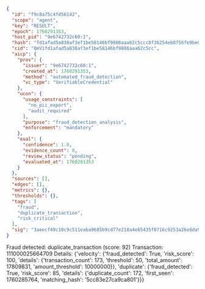 ```json
{
  "id": "f9c8a75c4fd56142",
  "scope": "agent",
  "key": "RESULT",
  "epoch": 1760291353,
  "host_pid": "9e6742732c60:1",
  "hash": "fd1afad5a838af3ef1be58146bf9886aaa62c5ccc8f36254eb8756fe9be033e0",
  "cid": "QmV1fd1afad5a838af3ef1be58146bf9886aaa62c5cc",
  "aicp": {
    "prov": {
      "issuer": "9e6742732c60:1",
      "created_at": 1760291353,
      "method": "automated_fraud_detection",
      "vc_type": "VerifiableCredential"
    },
    "ucon": {
      "usage_constraints": [
        "no_pii_export",
        "audit_required"
      ],
      "purpose": "fraud_detection_analysis",
      "enforcement": "mandatory"
    },
    "eval": {
      "confidence": 1.0,
      "evidence_count": 0,
      "review_status": "pending",
      "evaluated_at": 1760291353
    }
  },
  "sources": [],
  "edges": [],
  "metrics": {},
  "thresholds": {},
  "tags": [
    "fraud",
    "duplicate_transaction",
    "risk_critical"
  ],
  "sig": "3aeecf49c10c9c511eaba9685b9cd77e218a4e65435f0716c9253a26e8da9aba"
}
```

Fraud detected: duplicate_transaction (score: 92)
Transaction: 111000025664709
Details: {'velocity': {'fraud_detected': True, 'risk_score': 100, 'details': {'transaction_count': 173, 'threshold': 50, 'total_amount': 17809831, 'amount_threshold': 10000000}}, 'duplicate': {'fraud_detected': True, 'risk_score': 85, 'details': {'duplicate_count': 172, 'first_seen': 1760285764, 'matching_hash': '5cc83e27ca9ca801'}}}